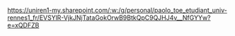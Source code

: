 https://uniren1-my.sharepoint.com/:w:/g/personal/paolo_toe_etudiant_univ-rennes1_fr/EVSYlR-VjkJNjTataGokOrwB9BtkQpC9QJHJ4v__NfGYYw?e=xQDFZB
